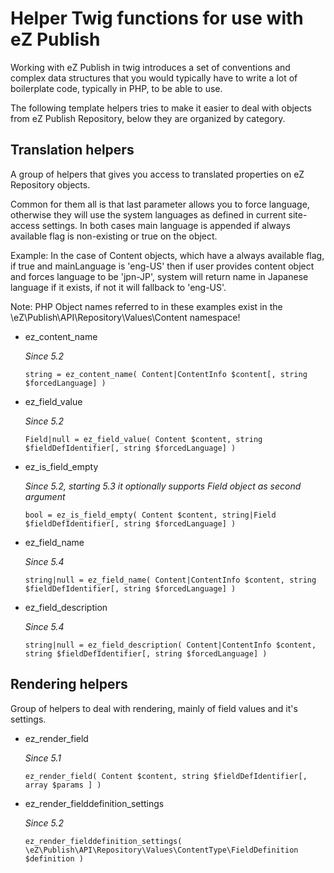 # Helper Twig functions for use with eZ Publish

Working with eZ Publish in twig introduces a set of conventions and complex data structures that
you would typically have to write a lot of boilerplate code, typically in PHP, to be able to use.

The following template helpers tries to make it easier to deal with objects from eZ Publish Repository,
below they are organized by category.


## Translation helpers

A group of helpers that gives you access to translated properties on eZ Repository objects.

Common for them all is that last parameter allows you to force language, otherwise they will use
the system languages as defined in current site-access settings. In both cases main language is appended
if always available flag is non-existing or true on the object.

Example: In the case of Content objects, which have a always available flag, if true and mainLanguage is 'eng-US' then
         if user provides content object and forces language to be 'jpn-JP', system will return name in Japanese
         language if it exists, if not it will fallback to 'eng-US'.

Note: PHP Object names referred to in these examples exist in the \eZ\Publish\API\Repository\Values\Content namespace!

* ez_content_name

  _Since 5.2_

  `string = ez_content_name( Content|ContentInfo $content[, string $forcedLanguage] )`

* ez_field_value

  _Since 5.2_

  `Field|null = ez_field_value( Content $content, string $fieldDefIdentifier[, string $forcedLanguage] )`

* ez_is_field_empty

  _Since 5.2, starting 5.3 it optionally supports Field object as second argument_

  `bool = ez_is_field_empty( Content $content, string|Field $fieldDefIdentifier[, string $forcedLanguage] )`

* ez_field_name

  _Since 5.4_

  `string|null = ez_field_name( Content|ContentInfo $content, string $fieldDefIdentifier[, string $forcedLanguage] )`

* ez_field_description

  _Since 5.4_

  `string|null = ez_field_description( Content|ContentInfo $content, string $fieldDefIdentifier[, string $forcedLanguage] )`


## Rendering helpers

Group of helpers to deal with rendering, mainly of field values and it's settings.

* ez_render_field

  _Since 5.1_

  `ez_render_field( Content $content, string $fieldDefIdentifier[, array $params ] )`

* ez_render_fielddefinition_settings

  _Since 5.2_

  `ez_render_fielddefinition_settings( \eZ\Publish\API\Repository\Values\ContentType\FieldDefinition $definition )`
